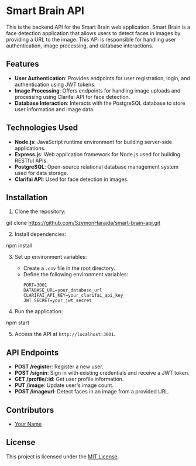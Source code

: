 # Smart Brain API

This is the backend API for the Smart Brain web application. Smart Brain is a face detection application that allows users to detect faces in images by providing a URL to the image. This API is responsible for handling user authentication, image processing, and database interactions.

## Features

- **User Authentication**: Provides endpoints for user registration, login, and authentication using JWT tokens.
- **Image Processing**: Offers endpoints for handling image uploads and processing using Clarifai API for face detection.
- **Database Interaction**: Interacts with the PostgreSQL database to store user information and image data.

## Technologies Used

- **Node.js**: JavaScript runtime environment for building server-side applications.
- **Express.js**: Web application framework for Node.js used for building RESTful APIs.
- **PostgreSQL**: Open-source relational database management system used for data storage.
- **Clarifai API**: Used for face detection in images.

## Installation

1. Clone the repository:

git clone https://github.com/SzymonHarajda/smart-brain-api.git

2. Install dependencies:

npm install


3. Set up environment variables:

   - Create a `.env` file in the root directory.
   - Define the following environment variables:
     ```
     PORT=3001
     DATABASE_URL=your_database_url
     CLARIFAI_API_KEY=your_clarifai_api_key
     JWT_SECRET=your_jwt_secret
     ```

4. Run the application:

npm start


5. Access the API at `http://localhost:3001`.

## API Endpoints

- **POST /register**: Register a new user.
- **POST /signin**: Sign in with existing credentials and receive a JWT token.
- **GET /profile/:id**: Get user profile information.
- **PUT /image**: Update user's image count.
- **POST /imageurl**: Detect faces in an image from a provided URL.

## Contributors

- [Your Name](https://github.com/SzymonHarajda)

## License

This project is licensed under the [MIT License](LICENSE).



